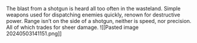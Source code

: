 The blast from a shotgun is heard all too often in the wasteland. Simple weapons used for dispatching enemies quickly, renown for destructive power. Range isn’t on the side of a shotgun, neither is speed, nor precision. All of which trades for sheer damage. 
![[Pasted image 20240503141151.png]]